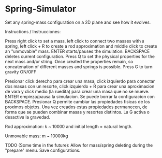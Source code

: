 # Spring-Simulator
Set any spring-mass configuration on a 2D plane and see how it evolves. 

Instructions / Instrucciones:

Press right click to set a mass, left click to connect two masses with a spring, 
left click + R to create a rod approximation and middle click to create an "unmovable" mass.
ENTER starts/pauses the simulation. BACKSPACE deletes current configuration.
Press Q to set the physical properties for the next mass and/or string. Once created the properties remain, 
so concatenation of different masses and springs is possible. Press G to turn gravity ON/OFF

Presionar click derecho para crear una masa, click izquierdo para conectar dos masas con un resorte,
click izquierdo + R para crear una aproximacion de vara y click medio (la ruedita) para crear una masa que no se mueve.
ENTER empieza/pausa la simulacion. Se puede borrar la configuracion con BACKSPACE. Presionar Q permite cambiar
las propiedades fisicas de los proximos objetos. Una vez creados estas propiedades permanecen, de forma que se pueden combinar
masas y resortes distintos. La G activa o desactiva la gravedad.

Rod approximation: k ~ 10000 and initial length = natural length.

Unmovable mass: m ~ 10000kg

TODO (Some time in the future): 
Allow for mass/spring deleting during the "prepare" menu. Save configurations.
